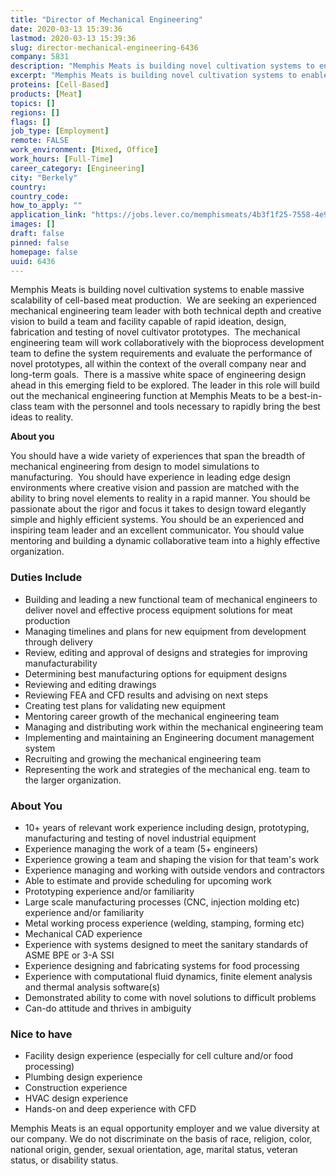 ```yaml
---
title: "Director of Mechanical Engineering"
date: 2020-03-13 15:39:36
lastmod: 2020-03-13 15:39:36
slug: director-mechanical-engineering-6436
company: 5831
description: "Memphis Meats is building novel cultivation systems to enable massive scalability of cell-based meat production.  We are seeking an experienced mechanical engineering team leader with both technical depth and creative vision to build a team and facility capable of rapid ideation, design, fabrication and testing of novel cultivator prototypes."
excerpt: "Memphis Meats is building novel cultivation systems to enable massive scalability of cell-based meat production.  We are seeking an experienced mechanical engineering team leader with both technical depth and creative vision to build a team and facility capable of rapid ideation, design, fabrication and testing of novel cultivator prototypes."
proteins: [Cell-Based]
products: [Meat]
topics: []
regions: []
flags: []
job_type: [Employment]
remote: FALSE
work_environment: [Mixed, Office]
work_hours: [Full-Time]
career_category: [Engineering]
city: "Berkely"
country: 
country_code: 
how_to_apply: ""
application_link: "https://jobs.lever.co/memphismeats/4b3f1f25-7558-4e93-a17e-ef80233a2363"
images: []
draft: false
pinned: false
homepage: false
uuid: 6436
---
```

Memphis Meats is building novel cultivation systems to enable massive
scalability of cell-based meat production.  We are seeking an
experienced mechanical engineering team leader with both technical depth
and creative vision to build a team and facility capable of rapid
ideation, design, fabrication and testing of novel cultivator
prototypes.  The mechanical engineering team will work collaboratively
with the bioprocess development team to define the system requirements
and evaluate the performance of novel prototypes, all within the context
of the overall company near and long-term goals.  There is a massive
white space of engineering design ahead in this emerging field to be
explored. The leader in this role will build out the mechanical
engineering function at Memphis Meats to be a best-in-class team with
the personnel and tools necessary to rapidly bring the best ideas to
reality.

**About you**

You should have a wide variety of experiences that span the breadth of
mechanical engineering from design to model simulations to
manufacturing.  You should have experience in leading edge design
environments where creative vision and passion are matched with the
ability to bring novel elements to reality in a rapid manner. You should
be passionate about the rigor and focus it takes to design toward
elegantly simple and highly efficient systems. You should be an
experienced and inspiring team leader and an excellent communicator. You
should value mentoring and building a dynamic collaborative team into a
highly effective organization.

### Duties Include

-   Building and leading a new functional team of mechanical engineers
    to deliver novel and effective process equipment solutions for meat
    production
-   Managing timelines and plans for new equipment from development
    through delivery
-   Review, editing and approval of designs and strategies for improving
    manufacturability
-   Determining best manufacturing options for equipment designs
-   Reviewing and editing drawings
-   Reviewing FEA and CFD results and advising on next steps
-   Creating test plans for validating new equipment
-   Mentoring career growth of the mechanical engineering team
-   Managing and distributing work within the mechanical engineering
    team
-   Implementing and maintaining an Engineering document management
    system
-   Recruiting and growing the mechanical engineering team
-   Representing the work and strategies of the mechanical eng. team to
    the larger organization.

### About You

-   10+ years of relevant work experience including design, prototyping,
    manufacturing and testing of novel industrial equipment
-   Experience managing the work of a team (5+ engineers)
-   Experience growing a team and shaping the vision for that team's
    work
-   Experience managing and working with outside vendors and contractors
-   Able to estimate and provide scheduling for upcoming work
-   Prototyping experience and/or familiarity
-   Large scale manufacturing processes (CNC, injection molding etc)
    experience and/or familiarity
-   Metal working process experience (welding, stamping, forming etc)
-   Mechanical CAD experience
-   Experience with systems designed to meet the sanitary standards of
    ASME BPE or 3-A SSI 
-   Experience designing and fabricating systems for food processing
-   Experience with computational fluid dynamics, finite element
    analysis and thermal analysis software(s)
-   Demonstrated ability to come with novel solutions to difficult
    problems
-   Can-do attitude and thrives in ambiguity

### Nice to have

-   Facility design experience (especially for cell culture and/or food
    processing)
-   Plumbing design experience
-   Construction experience
-   HVAC design experience
-   Hands-on and deep experience with CFD

Memphis Meats is an equal opportunity employer and we value diversity at
our company. We do not discriminate on the basis of race, religion,
color, national origin, gender, sexual orientation, age, marital status,
veteran status, or disability status.
